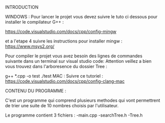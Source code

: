 INTRODUCTION

WINDOWS :
Pour lancer le projet vous devez suivre le tuto ci dessous pour installer le compilateur G++ :

https://code.visualstudio.com/docs/cpp/config-mingw

et a l'etape 4 suivre les instructions pour installer mingw : https://www.msys2.org/

Pour compiler le projet vous avez besoin des lignes de commandes suivante dans un terminal sur visual studio code: Attention veillez a bien vous trouvez dans l'arboresence du dossier Tree :

g++ *.cpp -o test
./test
MAC : Suivre ce tutoriel :
https://code.visualstudio.com/docs/cpp/config-clang-mac

CONTENU DU PROGRAMME :

C'est un programme qui comprend plusieurs methodes qui vont permettrent de trier une suite de 10 nombres choisis par l'utilisateur.

Le programme contient 3 fichiers :
-main.cpp
-searchTree.h
-Tree.h
